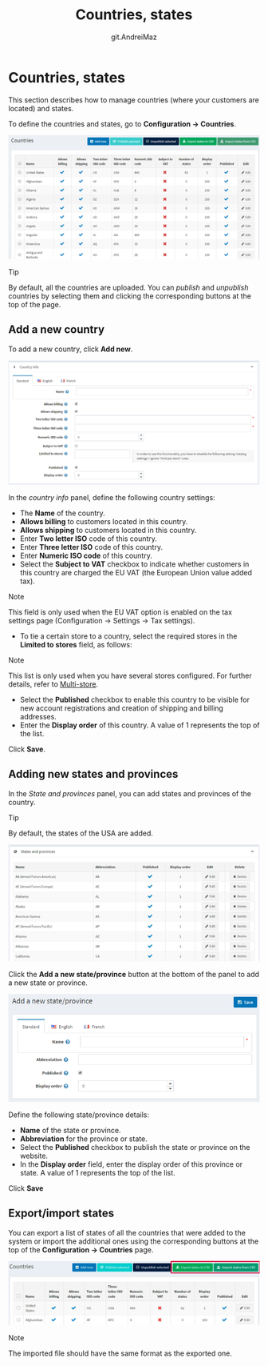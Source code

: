 ﻿---
title: Countries, states
uid: en/getting-started/configure-shipping/advanced-configuration/countries-states
author: git.AndreiMaz
contributors: git.rajupaladiya, git.DmitriyKulagin, git.exileDev, git.ivkadp, git.mariannk
---

# Countries, states

This section describes how to manage countries (where your customers are located) and states.

To define the countries and states, go to **Configuration → Countries**.

![countries](_static/countries-states/countries1_1.png)

> [!TIP]
>
> By default, all the countries are uploaded. You can *publish* and *unpublish* countries by selecting them and clicking the corresponding buttons at the top of the page.

## Add a new country

To add a new country, click **Add new**.

![addcountry](_static/countries-states/addcountry.png)

In the *country info* panel, define the following country settings:

* The **Name** of the country.
* **Allows billing** to customers located in this country.
* **Allows shipping** to customers located in this country.
* Enter **Two letter ISO** code of this country.
* Enter **Three letter ISO** code of this country.
* Enter **Numeric ISO code** of this country.
* Select the **Subject to VAT** checkbox to indicate whether customers in this country are charged the EU VAT (the European Union value added tax).

> [!NOTE]
>
> This field is only used when the EU VAT option is enabled on the tax settings page (Configuration → Settings → Tax settings).

* To tie a certain store to a country, select the required stores in the **Limited to stores** field, as follows:

> [!NOTE]
>
> This list is only used when you have several stores configured. For further details, refer to [Multi-store](xref:en/getting-started/advanced-configuration/multi-store).

* Select the **Published** checkbox to enable this country to be visible for new account registrations and creation of shipping and billing addresses.
* Enter the **Display order** of this country. A value of 1 represents the top of the list.

Click **Save**.

## Adding new states and provinces

In the *State and provinces* panel, you can add states and provinces of the country.

> [!TIP]
>
> By default, the states of the USA are added.

![addcountry2](_static/countries-states/states.jpg)

Click the **Add a new state/province** button at the bottom of the panel to add a new state or province.

![countries3](_static/countries-states/countries3.png)

Define the following state/province details:

* **Name** of the state or province.
* **Abbreviation** for the province or state.
* Select the **Published** checkbox to publish the state or province on the website.
* In the **Display order** field, enter the display order of this province or state. A value of 1 represents the top of the list.

Click **Save**

## Export/import states

You can export a list of states of all the countries that were added to the system or import the additional ones using the corresponding buttons at the top of the **Configuration → Countries** page.

![Export/import](_static/countries-states/export-import.jpg)

> [!NOTE]
>
> The imported file should have the same format as the exported one.
